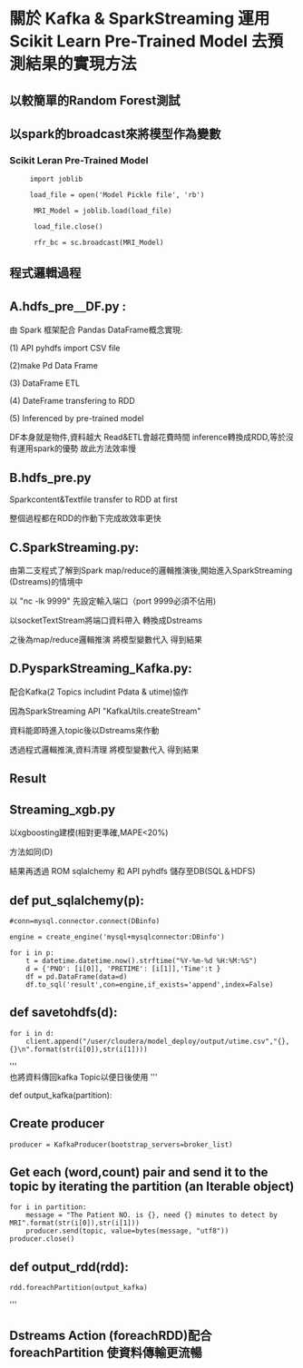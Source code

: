 # 關於 Kafka & SparkStreaming 運用 Scikit Learn Pre-Trained Model 去預測結果的實現方法

## 以較簡單的Random Forest測試

## 以spark的broadcast來將模型作為變數

### Scikit Leran Pre-Trained Model
         import joblib

         load_file = open('Model Pickle file', 'rb')

          MRI_Model = joblib.load(load_file)

          load_file.close()

          rfr_bc = sc.broadcast(MRI_Model)



## 程式邏輯過程

## A.hdfs_pre＿DF.py : 

由 Spark 框架配合 Pandas DataFrame概念實現:

(1) API pyhdfs import CSV file

(2)make Pd Data Frame 

(3) DataFrame ETL 

(4) DateFrame transfering to RDD 

(5) Inferenced by pre-trained model

DF本身就是物件,資料越大 Read&ETL會越花費時間 inference轉換成RDD,等於沒有運用spark的優勢 故此方法效率慢


## B.hdfs_pre.py

Sparkcontent&Textfile transfer to RDD at first

整個過程都在RDD的作動下完成故效率更快


## C.SparkStreaming.py:

由第二支程式了解到Spark map/reduce的邏輯推演後,開始進入SparkStreaming (Dstreams)的情境中

以 "nc -lk 9999" 先設定輸入端口（port 9999必須不佔用)

以socketTextStream將端口資料帶入 轉換成Dstreams

之後為map/reduce邏輯推演 將模型變數代入 得到結果


## D.PysparkStreaming_Kafka.py:

配合Kafka(2 Topics includint Pdata & utime)協作

因為SparkStreaming API "KafkaUtils.createStream" 

資料能即時進入topic後以Dstreams來作動 

透過程式邏輯推演,資料清理
將模型變數代入 得到結果

## Result

## Streaming_xgb.py

以xgboosting建模(相對更準確,MAPE<20%)

方法如同(D)

結果再透過 ROM sqlalchemy 和 API pyhdfs 儲存至DB(SQL＆HDFS)


## def put_sqlalchemy(p):

    #conn=mysql.connector.connect(DBinfo)

    engine = create_engine('mysql+mysqlconnector:DBinfo')

    for i in p:
        t = datetime.datetime.now().strftime("%Y-%m-%d %H:%M:%S")
        d = {'PNO': [i[0]], 'PRETIME': [i[1]],'Time':t }
        df = pd.DataFrame(data=d)
        df.to_sql('result',con=engine,if_exists='append',index=False)
                

## def savetohdfs(d):

    for i in d:
        client.append("/user/cloudera/model_deploy/output/utime.csv","{},{}\n".format(str(i[0]),str(i[1])))

'''     
也將資料傳回kafka Topic以便日後使用
'''

def output_kafka(partition):
## Create producer
    producer = KafkaProducer(bootstrap_servers=broker_list)
## Get each (word,count) pair and send it to the topic by iterating the partition (an Iterable object)
    for i in partition:
        message = "The Patient NO. is {}, need {} minutes to detect by MRI".format(str(i[0]),str(i[1]))
        producer.send(topic, value=bytes(message, "utf8"))
    producer.close()


## def output_rdd(rdd):
    rdd.foreachPartition(output_kafka)
'''

## Dstreams Action (foreachRDD)配合foreachPartition 使資料傳輸更流暢



